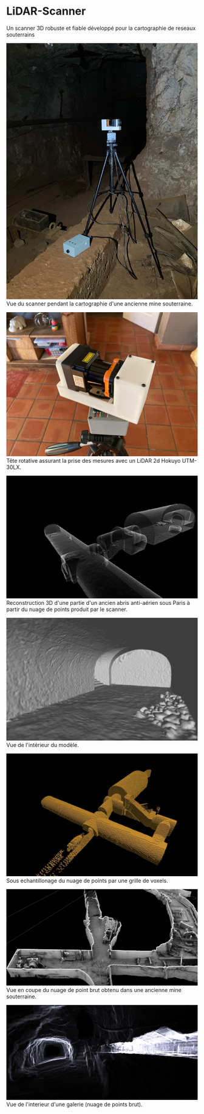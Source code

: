# LiDAR-Scanner
Un scanner 3D robuste et fiable développé pour la cartographie de reseaux souterrains

![Image1](images/general.jpeg)
Vue du scanner pendant la cartographie d'une ancienne mine souterraine.

![Image2](images/teteLiDAR.jpeg)
Tête rotative assurant la prise des mesures avec un LiDAR 2d Hokuyo UTM-30LX.

![Image3](images/PTT_trans.jpeg)
Reconstruction 3D d'une partie d'un ancien abris anti-aérien sous Paris à partir du nuage de points produit par le scanner.

![Image4](images/PTT_in.jpeg)
Vue de l'intérieur du modèle.

![Image5](images/PTTvoxels.jpeg)
Sous echantillonage du nuage de points par une grille de voxels.

![Image6](images/coupe.jpg)
Vue en coupe du nuage de point brut obtenu dans une ancienne mine souterraine.

![Image7](images/machines_6710.png)
Vue de l'interieur d'une galerie (nuage de points brut).
